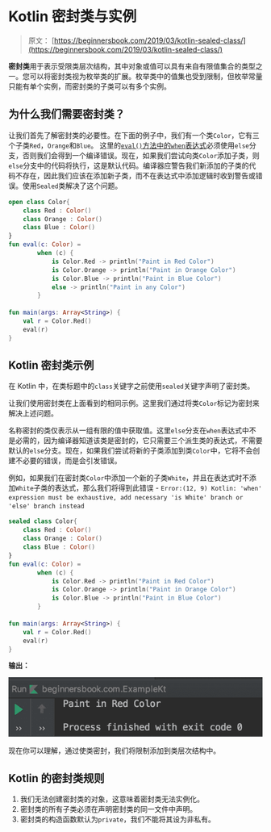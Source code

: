 # Kotlin 密封类与实例

> 原文： [https://beginnersbook.com/2019/03/kotlin-sealed-class/](https://beginnersbook.com/2019/03/kotlin-sealed-class/)

**密封类**用于表示受限类层次结构，其中对象或值可以具有来自有限值集合的类型之一。您可以将密封类视为枚举类的扩展。枚举类中的值集也受到限制，但枚举常量只能有单个实例，而密封类的子类可以有多个实例。

## 为什么我们需要密封类？

让我们首先了解密封类的必要性。在下面的例子中，我们有一个类`Color`，它有三个子类`Red`，`Orange`和`Blue`。
这里的[`eval()`方法中的`when`表达式](https://beginnersbook.com/2019/02/kotlin-when-expression/)必须使用`else`分支，否则我们会得到一个编译错误。现在，如果我们尝试向类`Color`添加子类，则`else`分支中的代码将执行，这是默认代码。编译器应警告我们新添加的子类的代码不存在，因此我们应该在添加新子类，而不在表达式中添加逻辑时收到警告或错误。使用`Sealed`类解决了这个问题。

```kotlin
open class Color{
    class Red : Color()
    class Orange : Color()
    class Blue : Color()
}
fun eval(c: Color) =
        when (c) {
            is Color.Red -> println("Paint in Red Color")
            is Color.Orange -> println("Paint in Orange Color")
            is Color.Blue -> println("Paint in Blue Color")
            else -> println("Paint in any Color")
        }

fun main(args: Array<String>) {
    val r = Color.Red()
    eval(r)
}
```

## Kotlin 密封类示例

在 Kotlin 中，在类标题中的`class`关键字之前使用`sealed`关键字声明了密封类。

让我们使用密封类在上面看到的相同示例。这里我们通过将类`Color`标记为密封来解决上述问题。

名称密封的类仅表示从一组有限的值中获取值。这里`else`分支在`when`表达式中不是必需的，因为编译器知道该类是密封的，它只需要三个派生类的表达式，不需要默认的`else`分支。现在，如果我们尝试将新的子类添加到类`Color`中，它将不会创建不必要的错误，而是会引发错误。

例如，如果我们在密封类`Color`中添加一个新的子类`White`，并且在表达式时不添加`White`子类的表达式，那么我们将得到此错误 - `Error:(12, 9) Kotlin: 'when' expression must be exhaustive, add necessary 'is White' branch or 'else' branch instead`

```kotlin
sealed class Color{
    class Red : Color()
    class Orange : Color()
    class Blue : Color()
}
fun eval(c: Color) =
        when (c) {
            is Color.Red -> println("Paint in Red Color")
            is Color.Orange -> println("Paint in Orange Color")
            is Color.Blue -> println("Paint in Blue Color")
        }

fun main(args: Array<String>) {
    val r = Color.Red()
    eval(r)
}
```

**输出：**

![Kotlin Sealed class example](img/9f96112b70a2de4e1a2e4db56908010d.jpg)

现在你可以理解，通过使类密封，我们将限制添加到类层次结构中。

## Kotlin 的密封类规则

1.  我们无法创建密封类的对象，这意味着密封类无法实例化。
2.  密封类的所有子类必须在声明密封类的同一文件中声明。
3.  密封类的构造函数默认为`private`，我们不能将其设为非私有。
